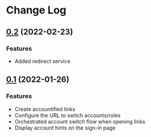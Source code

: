 # Change Log

## [0.2](https://github.com/david-04/aws-link-accountifier/tree/v0.1) (2022-02-23)

### Features

- Added redirect service

## [0.1](https://github.com/david-04/aws-link-accountifier/tree/v0.1) (2022-01-26)

### Features

- Create accountified links
- Configure the URL to switch accounts/roles
- Orchestrated account switch flow when opening links
- Display account hints on the sign-in page

